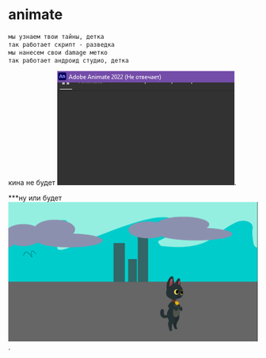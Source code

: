 # animate
```
мы узнаем твои тайны, детка
так работает скрипт - разведка  
мы нанесем свои damage метко  
так работает андроид студио, детка 
```
кина не будет 
![animate](https://github.com/Teetras/animate/blob/main/image_2024-01-07_19-33-35.png).<br>  

***ну или будет 
![animate](https://github.com/Teetras/animate/blob/main/image.png).<br>  
